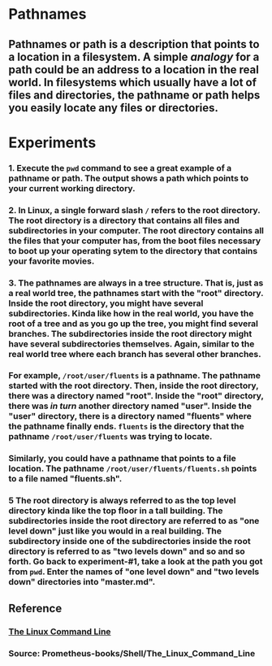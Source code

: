 # **Pathnames**

## **Pathnames** or **path** is a description that points to a location in a filesystem. A simple _**analogy**_ for a **path** could be an address to a location in the real world. In filesystems which usually have a lot of files and directories, the **pathname** or **path** helps you easily locate any files or directories.  

# **Experiments**

### **1.** Execute the `pwd` command to see a great example of a **pathname** or **path**. The output shows a **path** which points to your current working directory. 

### **2.** In Linux, a single forward slash `/` refers to the root directory. The root directory is a directory that contains all files and subdirectories in your computer. The root directory contains all the files that your computer has, from the boot files necessary to boot up your operating sytem to the directory that contains your favorite movies. 

### **3.** The **pathnames** are always in a tree structure. That is, just as a real world tree, the pathnames start with the "root" directory. Inside the root directory, you might have several subdirectories. Kinda like how in the real world, you have the root of a tree and as you go up the tree, you might find several branches. The subdirectories inside the root directory might have several subdirectories themselves. Again, similar to the real world tree where each branch has several other branches. 

### For example, `/root/user/fluents` is a pathname. The pathname started with the root directory. Then, inside the root directory, there was a directory named "root". Inside the "root" directory, there was _**in turn**_ another directory named "user". Inside the "user" directory, there is a directory named "fluents" where the pathname finally ends. `fluents` is the directory that the pathname `/root/user/fluents` was trying to locate. 

### Similarly, you could have a pathname that points to a file location. The pathname `/root/user/fluents/fluents.sh` points to a file named "fluents.sh". 

### **5** The root directory is always referred to as the top level directory kinda like the top floor in a tall building. The subdirectories inside the root directory are referred to as "one level down" just like you would in a real building. The subdirectory inside one of the subdirectories inside the root directory is referred to as "two levels down" and so and so forth. Go back to experiment-#1, take a look at the **path** you got from `pwd`. Enter the names of "one level down" and "two levels down" directories into "master.md".     



## **Reference**

### [The Linux Command Line]()

### **Source:** Prometheus-books/Shell/The_Linux_Command_Line
